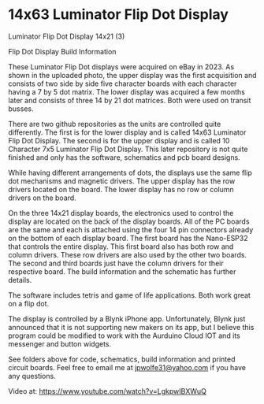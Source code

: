 # 14x63 Luminator Flip Dot Display
Luminator Flip Dot Display 14x21 (3)

Flip Dot Display Build Information

These Luminator Flip Dot displays were acquired on eBay in 2023.  As shown in the uploaded photo, the upper display was the first acquisition and consists of two side by side five character boards with each character having a 7 by 5 dot matrix.  The lower display was acquired a few months later and consists of three 14 by 21 dot matrices.  Both were used on transit busses.

There are two github repositories as the units are controlled quite differently.  The first is for the lower display and is called 14x63 Luminator Flip Dot Display.  The second is for the upper display and is called 10 Character 7x5 Luminator Flip Dot Display.  This later repository is not quite finished and only has the software, schematics and pcb board designs.

While having different arrangements of dots, the displays use the same flip dot mechanisms and magnetic drivers.  The upper display has the row drivers located on the board.  The lower display has no row or column drivers on the board.  

On the three 14x21 display boards, the electronics used to control the display are located on the back of the display boards.  All of the PC boards are the same and each is attached using the four 14 pin connectors already on the bottom of each display board.  The first board has the Nano-ESP32 that controls the entire display.  This first board also has both row and column drivers.  These row drivers are also used by the other two boards.  The second and third boards just have the column drivers for their respective board.  The build information and the schematic has further details.

The software includes tetris and game of life applications.  Both work great on a flip dot.  

The display is controlled by a Blynk iPhone app.  Unfortunately, Blynk just announced that it is not supporting new makers on its app, but I believe this program could be modified to work with the Aurduino Cloud IOT and its messenger and button widgets.

See folders above for code, schematics, build information and printed circuit boards. Feel free to email me at jpwolfe31@yahoo.com if you have any questions.

Video at:  https://www.youtube.com/watch?v=LgkpwIBXWuQ
